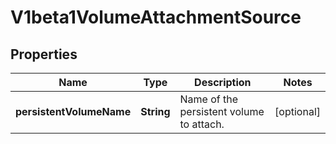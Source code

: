 
# V1beta1VolumeAttachmentSource

## Properties
Name | Type | Description | Notes
------------ | ------------- | ------------- | -------------
**persistentVolumeName** | **String** | Name of the persistent volume to attach. |  [optional]



